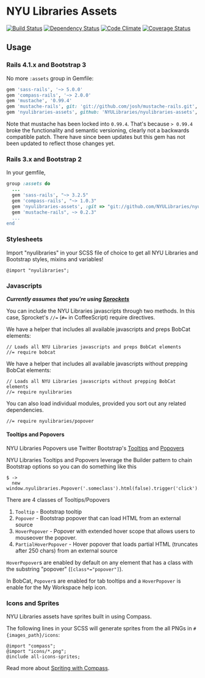 # NYU Libraries Assets
[![Build Status](https://secure.travis-ci.org/NYULibraries/nyulibraries-assets.png?branch=master)](http://travis-ci.org/NYULibraries/nyulibraries-assets?branch=master)
[![Dependency Status](https://gemnasium.com/NYULibraries/nyulibraries-assets.png)](https://gemnasium.com/NYULibraries/nyulibraries-assets)
[![Code Climate](https://codeclimate.com/github/NYULibraries/nyulibraries-assets.png)](https://codeclimate.com/github/NYULibraries/nyulibraries-assets)
[![Coverage Status](https://coveralls.io/repos/NYULibraries/nyulibraries-assets/badge.png?branch=master)](https://coveralls.io/r/NYULibraries/nyulibraries-assets?branch=master)

## Usage
### Rails 4.1.x and Bootstrap 3

No more `:assets` group in Gemfile:
```ruby
gem 'sass-rails', '~> 5.0.0'
gem 'compass-rails', '~> 2.0.0'
gem 'mustache', '0.99.4'
gem 'mustache-rails', git: 'git://github.com/josh/mustache-rails.git', :require => 'mustache/railtie'
gem 'nyulibraries-assets', github: 'NYULibraries/nyulibraries-assets', tag: 'v4.4.0'
```

Note that mustache has been locked into `0.99.4`. That's because `> 0.99.4` broke the functionality and semantic versioning, clearly not a backwards compatible patch. There have since been updates but this gem has not been updated to reflect those changes yet.

### Rails 3.x and Bootstrap 2
In your gemfile,

```ruby
group :assets do
  ...
  gem 'sass-rails', "~> 3.2.5"
  gem 'compass-rails', "~> 1.0.3"
  gem 'nyulibraries-assets', :git => "git://github.com/NYULibraries/nyulibraries-assets.git", :tag => "3.2.6"
  gem 'mustache-rails", ~> 0.2.3"
  ...
end
```

### Stylesheets
Import "nyulibraries" in your SCSS file of choice to get all NYU Libraries and Bootstrap styles, mixins and variables!

    @import "nyulibraries";

### Javascripts
_**Currently assumes that you're using [Sprockets](https://github.com/sstephenson/sprockets)**_

You can include the NYU Libraries javascripts through two methods.
In this case, Sprocket's `//=` (`#=` in CoffeeScript) require directives.

We have a helper that includes all available javascripts and preps BobCat elements:

    // Loads all NYU Libraries javascripts and preps BobCat elements
    //= require bobcat

We have a helper that includes all available javascripts without prepping BobCat elements:

    // Loads all NYU Libraries javascripts without prepping BobCat elements
    //= require nyulibraries

You can also load individual modules, provided you sort out any related dependencies.

    //= require nyulibraries/popover

#### Tooltips and Popovers
NYU Libraries Popovers use Twitter Bootstrap's [Tooltips](http://twitter.github.com/bootstrap/javascript.html#tooltips)
and [Popovers](http://twitter.github.com/bootstrap/javascript.html#popovers)

NYU Libraries Tooltips and Popovers leverage the Builder pattern to chain Bootstrap options so you can do something like this

    $ ->
      new window.nyulibraries.Popover('.someclass').html(false).trigger('click').init()

There are 4 classes of Tooltips/Popovers

1. `Tooltip` - Bootstrap tooltip
2. `Popover` - Bootstrap popover that can load HTML from an external source
3. `HoverPopover` - Popover with extended hover scope that allows users to mouseover the popover.
4. `PartialHoverPopover` - Hover popover that loads partial HTML (truncates after 250 chars) from an external source

`HoverPopover`s are enabled by default on any element that has a class with the substring "popover" (`[class*="popover"]`).

In BobCat, `Popover`s are enabled for tab tooltips and a `HoverPopover` is enable for the My Workspace help icon.

### Icons and Sprites
NYU Libraries assets have sprites built in using Compass.

The following lines in your SCSS will generate sprites from the all PNGs in `#{images_path}/icons`:

```
@import "compass";
@import "icons/*.png";
@include all-icons-sprites;
```

Read more about [Spriting with Compass](http://compass-style.org/help/tutorials/spriting/).
